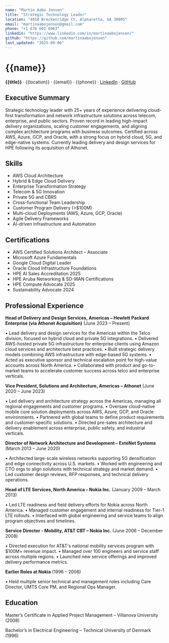 ```yaml
---
name: "Martin Aabo Jensen"
title: "Strategic Technology Leader"
location: "4010 Breckenridge Ct, Alpharetta, GA 30005"
email: "martinaabojensen@gmail.com"
phone: "+1 678 602 6963"
linkedin: "https://www.linkedin.com/in/martinaabojensen/"
github: "https://github.com/martinaabojensen"
last_updated: "2025-09-06"
---
```


# {{name}}

**{{title}}** · {{location}} · {{email}} · {{phone}} · [LinkedIn]({{linkedin}}) · [GitHub]({{github}})

## Executive Summary
Strategic technology leader with 25+ years of experience delivering cloud-first transformation and network infrastructure solutions across telecom, enterprise, and public sectors. Proven record in leading high-impact delivery organizations, scaling customer engagements, and aligning complex architecture programs with business outcomes. Certified across AWS, Azure, GCP, and Oracle, with a strong focus on hybrid cloud, 5G, and edge-native systems. Currently leading delivery and design services for HPE following its acquisition of Athonet.

## Skills
- AWS Cloud Architecture
- Hybrid & Edge Cloud Delivery
- Enterprise Transformation Strategy
- Telecom & 5G Innovation
- Private 5G and CBRS
- Cross-functional Team Leadership
- Customer Program Delivery (>$100M)
- Multi-cloud Deployments (AWS, Azure, GCP, Oracle)
- Agile Delivery Frameworks
- AI-driven Infrastructure and Automation

## Certifications
- AWS Certified Solutions Architect – Associate
- Microsoft Azure Fundamentals
- Google Cloud Digital Leader
- Oracle Cloud Infrastructure Foundations
- HPE AI Sales Accreditation 2025
- HPE Aruba Networking & SD-WAN Certifications
- HPE Compute Advocate 2025
- Sustainability Advocate 2024

## Professional Experience
**Head of Delivery and Design Services, Americas – Hewlett Packard Enterprise (via Athonet Acquisition)** (June 2023 – Present)

• Lead delivery and design services for the Americas within the Telco division, focused on hybrid cloud and private 5G integrations.
• Delivered AWS-hosted private 5G infrastructure for enterprise clients using Amazon cloud services and architecture best practices.
• Built strategic delivery models combining AWS infrastructure with edge-based 5G systems.
• Acted as executive sponsor and technical escalation point for high-value accounts across North America.
• Collaborated with product and go-to-market teams to accelerate customer success across telco and enterprise verticals.

**Vice President, Solutions and Architecture, Americas – Athonet** (June 2020 – June 2023)

• Led delivery and architecture strategy across the Americas, managing all regional engagements and customer programs.
• Oversaw cloud-native mobile core solution deployments across AWS, Azure, GCP, and Oracle environments.
• Partnered with global teams to define product requirements and customer-specific solutions.
• Directed pre-sales architecture and delivery enablement across enterprise, public safety, and industrial verticals.

**Director of Network Architecture and Development – ExteNet Systems** (March 2013 – June 2020)

• Architected large-scale wireless networks supporting 5G densification and edge connectivity across U.S. markets.
• Worked with engineering and CTO orgs to align solutions with technical strategy and market demand.
• Led customer design reviews, RFP responses, and technical delivery operations.

**Head of LTE Services, North America – Nokia Inc.** (January 2009 – March 2013)

• Led LTE readiness and field delivery efforts for Nokia across North America.
• Managed customer engagement and internal readiness for Tier-1 LTE rollouts.
• Interfaced with global engineering and service teams to align program objectives and timelines.

**Service Director - Mobility, AT&T CBT – Nokia Inc.** (June 2006 – December 2008)

• Directed execution for AT&T's national mobility services program with $100M+ revenue impact.
• Managed over 100 engineers and service staff across multiple regions.
• Launched new service offerings and improved delivery performance metrics.

**Earlier Roles at Nokia** (1996 – 2006)

• Held multiple senior technical and management roles including Care Director, UMTS Core PM, and Regional Ops Manager.





## Education
Master’s Certificate in Applied Project Management – Villanova University (2008)

Bachelor’s in Electrical Engineering – Technical University of Denmark (1996)
